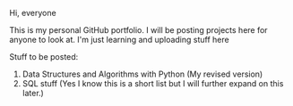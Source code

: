Hi, everyone

This is my personal GitHub portfolio. I will be posting projects here for anyone to look at.
I'm just learning and uploading stuff here

Stuff to be posted:
1) Data Structures and Algorithms with Python (My revised version)
2) SQL stuff
(Yes I know this is a short list but I will further expand on this later.)
